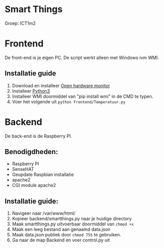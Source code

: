 # Smart Things
Groep: ICT1m2

# Frontend
De front-end is je eigen PC. De script werkt alleen met Windows ivm WMI.
## Installatie guide
1.  Download en installeer [Open hardware monitor](https://openhardwaremonitor.org/downloads/)
2.  Installeer [Python3](https://www.python.org/)
3.  Installeer WMI doormiddel van "pip install wmi" in de CMD te typen.
4.  Voer het volgende uit  `python Frontend/Temperatuur.py`
# Backend
De back-end is de Raspberry PI.
## Benodigdheden:
- Raspberry PI
- SenseHAT
- Geupdate Raspbian installatie
- apache2
- CGI module apache2
## Installatie guide:
1.  Navigeer naar /var/www/html/
2.  Kopieer backend/smartthings.py naar je huidige directory
3.  Maak smartthings.py uitvoerbaar doormiddel van `chmod +x`
4.  Maak een leeg bestand aan genaamd data.json
5.  Maak data.json publiek door `chmod 755` te gebruiken.
6.  Ga naar de map Backend en voer control.py uit
